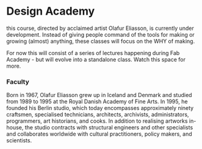 # Design Academy

this course, directed by acclaimed artist Olafur Eliasson, is currently under development. Instead of giving people command of the tools for making or growing (almost) anything, these classes will focus on the WHY of making.

For now this will consist of a series of lectures happening during Fab Academy - but will evolve into a standalone class. Watch this space for more.


### Faculty  

Born in 1967, Olafur Eliasson grew up in Iceland and Denmark and studied from 1989 to
1995 at the Royal Danish Academy of Fine Arts. In 1995, he founded his Berlin studio, which
today encompasses approximately ninety craftsmen, specialised technicians, architects,
archivists, administrators, programmers, art historians, and cooks. In addition to realising
artworks in-house, the studio contracts with structural engineers and other specialists and
collaborates worldwide with cultural practitioners, policy makers, and scientists.
